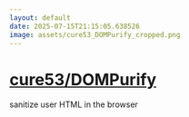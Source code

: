 ```yaml
---
layout: default
date: 2025-07-15T21:15:05.638526
image: assets/cure53_DOMPurify_cropped.png
---
```


# [cure53/DOMPurify](https://github.com/cure53/DOMPurify)

sanitize user HTML in the browser
